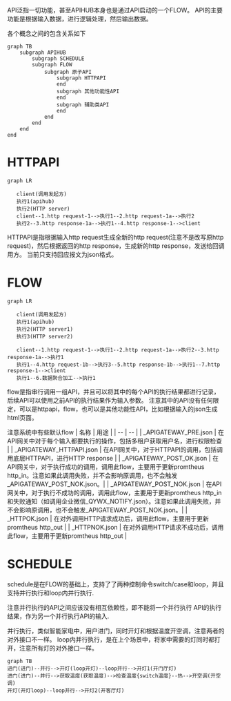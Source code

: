 API泛指一切功能，甚至APIHUB本身也是通过API启动的一个FLOW。
API的主要功能是根据输入数据，进行逻辑处理，然后输出数据。

各个概念之间的包含关系如下
```mermaid
graph TB
    subgraph APIHUB
        subgraph SCHEDULE
        subgraph FLOW
            subgraph 原子API
                subgraph HTTPAPI
                end      
                subgraph 其他功能性API
                end          
                subgraph 辅助类API
                end                                   
            end          
        end                
    end
end
```
# HTTPAPI
```mermaid
graph LR

   client(调用发起方)
   执行1(apihub)
   执行2(HTTP server)
   client--1.http request-1-->执行1--2.http request-1a-->执行2
   执行2--3.http response-1a-->执行1--4.http response-1-->client
```
HTTPAPI是指根据输入http request生成全新的http request(注意不是改写原http request)，然后根据返回的http response，生成新的http response，发送给回调用方。
当前只支持回应报文为json格式。


# FLOW
```mermaid
graph LR

   client(调用发起方)
   执行1(apihub)
   执行2(HTTP server1)
   执行3(HTTP server2)

   client--1.http request-1-->执行1--2.http request-1a-->执行2--3.http response-1a-->执行1
   执行1--4.http request-1b-->执行3--5.http response-1b-->执行1--7.http response-1-->client
   执行1--6.数据聚合加工-->执行1
```
flow是指串行调用一组API，并且可以将其中的每个API的执行结果都进行记录，后续API可以使用之前API的执行结果作为输入参数。
注意其中的API没有任何限定，可以是httpapi，flow，也可以是其他功能性API，比如根据输入的json生成html页面。

注意系统中有些默认flow
| 名称 | 用途 |
| -- | -- |
| _APIGATEWAY_PRE.json | 在API网关中对于每个输入都要执行的操作，包括多租户获取用户名，进行权限检查 |
| _APIGATEWAY_HTTPAPI.json | 在API网关中，对于HTTPAPI的调用，包括调用底层HTTPAPI，进行HTTP response |
| _APIGATEWAY_POST_OK.json | 在API网关中，对于执行成功的调用，调用此flow，主要用于更新promtheus http_in。注意如果此调用失败，并不会影响原调用，也不会触发_APIGATEWAY_POST_NOK.json。|
| _APIGATEWAY_POST_NOK.json | 在API网关中，对于执行不成功的调用，调用此flow，主要用于更新promtheus http_in和失败通知（如调用企业微信_QYWX_NOTIFY.json）。注意如果此调用失败，并不会影响原调用，也不会触发_APIGATEWAY_POST_NOK.json。|
| _HTTPOK.json | 在对外调用HTTP请求成功后，调用此flow，主要用于更新promtheus http_out |
| _HTTPNOK.json | 在对外调用HTTP请求不成功后，调用此flow，主要用于更新promtheus http_out |
# SCHEDULE
schedule是在FLOW的基础上，支持了了两种控制命令switch/case和loop，并且支持并行执行和loop内并行执行.

注意并行执行的API之间应该没有相互依赖性，即不能将一个并行执行
API的执行结果，作为另一个并行执行API的输入.

并行执行，类似智能家电中，用户进门，同时开灯和根据温度开空调，注意两者的对外接口不一样。
loop内并行执行，是在上个场景中，将家中需要的灯同时都打开，注意所有灯的对外接口一样。

```mermaid
graph TB
进门(进门)--并行-->开灯(loop开灯)--loop并行-->开灯1(开门厅灯)
进门(进门)--并行-->获取温度(获取温度)-->检查温度{switch温度}--热-->开空调(开空调)
开灯(开灯loop)--loop并行-->开灯2(开客厅灯)
```